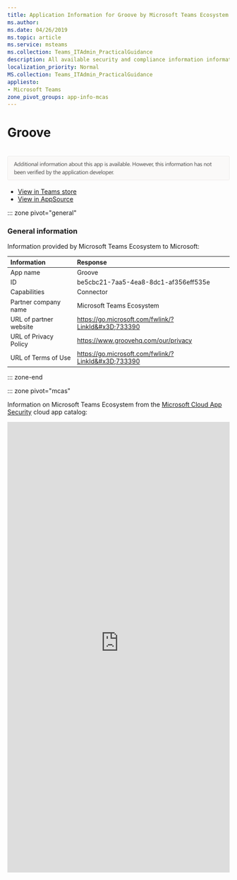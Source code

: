 ```yaml
---
title: Application Information for Groove by Microsoft Teams Ecosystem
ms.author: 
ms.date: 04/26/2019
ms.topic: article
ms.service: msteams
ms.collection: Teams_ITAdmin_PracticalGuidance
description: All available security and compliance information information for Groove, its data handling policies, its Microsoft Cloud App Security app catalog information, and security/compliance information in the CSA STAR registry.
localization_priority: Normal
MS.collection: Teams_ITAdmin_PracticalGuidance
appliesto:
- Microsoft Teams
zone_pivot_groups: app-info-mcas
---
```

# Groove

<br/><img alt="Non-attested image" src="./images/unattested.png" width="650"/>

* <a href="https://teams.microsoft.com/l/app/be5cbc21-7aa5-4ea8-8dc1-af356eff535e" target="_blank">View in Teams store</a>
* <a href="https://appsource.microsoft.com/en-us/product/office/WA104381575" target="_blank">View in AppSource</a>

::: zone pivot="general"

### General information

Information provided by Microsoft Teams Ecosystem to Microsoft:

| **Information** | **Response** |
|:----------------|:-------------|
| App name | Groove |
| ID | be5cbc21-7aa5-4ea8-8dc1-af356eff535e |
| Capabilities | Connector |
| Partner company name | Microsoft Teams Ecosystem |
| URL of partner website | <https://go.microsoft.com/fwlink/?LinkId&#x3D;733390> |
| URL of Privacy Policy | <https://www.groovehq.com/our/privacy> |
| URL of Terms of Use | <https://go.microsoft.com/fwlink/?LinkId&#x3D;733390> |

::: zone-end


::: zone pivot="mcas"

Information on Microsoft Teams Ecosystem from the [Microsoft Cloud App Security](https://www.microsoft.com/en-us/enterprise-mobility-security/cloud-app-security) cloud app catalog:

<iframe height='1020' title='Microsoft Cloud App Security Information' src='https://3ca685143b5b46b4b0e5266dadf2e97c.codepen.website/#/dashboard/21150' frameborder='no'  style='width: 100%;'>

<a href="https://3ca685143b5b46b4b0e5266dadf2e97c.codepen.website/#/dashboard/21150" target="_blank">View in a new tab</a>

::: zone-end

